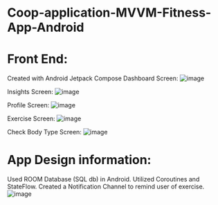 # Coop-application-MVVM-Fitness-App-Android

# Front End:
  Created with Android Jetpack Compose
Dashboard Screen:
![image](https://user-images.githubusercontent.com/86128944/202968468-54d5df56-f9aa-405b-848f-5994c7d02c1b.png)

Insights Screen:
![image](https://user-images.githubusercontent.com/86128944/202968577-3af09500-ea47-4338-a4f7-c1a51483a750.png)

Profile Screen:
![image](https://user-images.githubusercontent.com/86128944/202968627-82da2469-1db0-48a7-8012-e857265cf4d2.png)

Exercise Screen:
![image](https://user-images.githubusercontent.com/86128944/202968653-ceccb067-d7a2-4227-8c15-dcb66141d6cd.png)

Check Body Type Screen:
![image](https://user-images.githubusercontent.com/86128944/202968700-d21667f6-7cc4-4861-a13c-c546b07b974d.png)

# App Design information: 
Used ROOM Database (SQL db) in Android.
Utilized Coroutines and StateFlow.
Created a Notification Channel to remind user of exercise. 
![image](https://user-images.githubusercontent.com/86128944/202968877-6f20b5a5-eb6b-4498-9ba8-f5e361c77e50.png)
